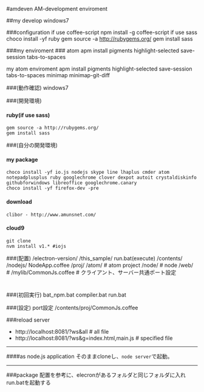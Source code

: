 #amdeven
AM-development enviroment

##my develop
windows7


###configuration
	if use coffee-script
		npm install -g coffee-script
	if use sass
		choco install -yf ruby
		gem source -a http://rubygems.org/
		gem install sass

###my enviroment
	### atom
		apm install pigments highlight-selected save-session tabs-to-spaces

my atom enviroment
	apm install pigments highlight-selected save-session tabs-to-spaces minimap minimap-git-diff

###(動作確認)
windows7

###(開発環境)
#### ruby(if use sass)
	gem source -a http://rubygems.org/
	gem install sass

###(自分の開発環境)
#### my package
	choco install -yf io.js nodejs skype line lhaplus cmder atom notepadplusplus ruby googlechrome clover dexpot autoit crystaldiskinfo githubforwindows libreoffice googlechrome.canary
	choco install -yf firefox-dev -pre
#### download
	clibor - http://www.amunsnet.com/

#### cloud9
	git clone
	nvm install v1.* #iojs

###(配置)
	/electron-version/
	/this_sample/
		run.bat(execute)
		/contents/
			/nodejs/
				NodeApp.coffee
			/proj/
				/atom/ # atom project
				/node/ # node
				/web/ #
					/mylib/CommonJs.coffee # クライアント、サーバー共通ポート設定
#

###(初回実行)
	bat_npm.bat
	compiler.bat
	run.bat

###(設定)
port設定
	/contents/proj/CommonJs.coffee


###reload server
* http://localhost:8081/?ws&all # all file
* http://localhost:8081/?ws&g=index.html,main.js # specified file

---
####as node.js application
そのままcloneし、`node server`で起動。


---
###package
配置を参考に、elecronがあるフォルダと同じフォルダに入れrun.batを起動する
